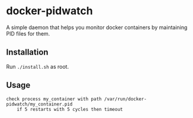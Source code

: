 # docker-pidwatch
A simple daemon that helps you monitor docker containers by maintaining PID
files for them.

## Installation
Run `./install.sh` as root.

## Usage
```
check process my_container with path /var/run/docker-pidwatch/my_container.pid
	if 5 restarts with 5 cycles then timeout
```
